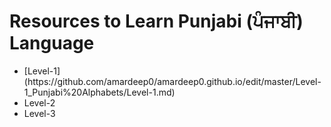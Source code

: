 # Resources to Learn Punjabi (ਪੰਜਾਬੀ) Language

<ul>
<li>[Level-1](https://github.com/amardeep0/amardeep0.github.io/edit/master/Level-1_Punjabi%20Alphabets/Level-1.md)</li>
<li>Level-2</li>
<li>Level-3</li>
 </ul>





 
 


